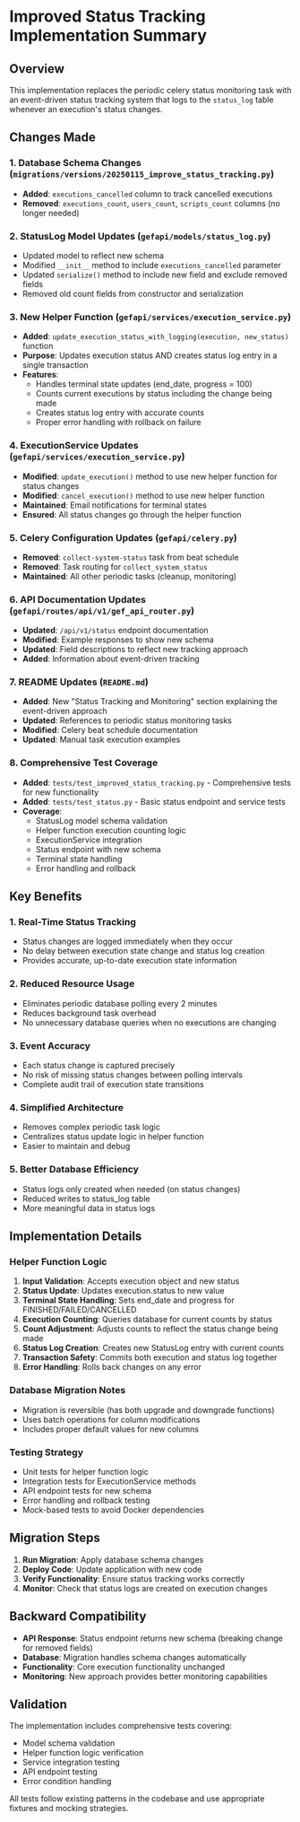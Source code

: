 # Improved Status Tracking Implementation Summary

## Overview

This implementation replaces the periodic celery status monitoring task with an event-driven status tracking system that logs to the `status_log` table whenever an execution's status changes.

## Changes Made

### 1. Database Schema Changes (`migrations/versions/20250115_improve_status_tracking.py`)
- **Added**: `executions_cancelled` column to track cancelled executions
- **Removed**: `executions_count`, `users_count`, `scripts_count` columns (no longer needed)

### 2. StatusLog Model Updates (`gefapi/models/status_log.py`)
- Updated model to reflect new schema
- Modified `__init__` method to include `executions_cancelled` parameter
- Updated `serialize()` method to include new field and exclude removed fields
- Removed old count fields from constructor and serialization

### 3. New Helper Function (`gefapi/services/execution_service.py`)
- **Added**: `update_execution_status_with_logging(execution, new_status)` function
- **Purpose**: Updates execution status AND creates status log entry in a single transaction
- **Features**:
  - Handles terminal state updates (end_date, progress = 100)
  - Counts current executions by status including the change being made
  - Creates status log entry with accurate counts
  - Proper error handling with rollback on failure

### 4. ExecutionService Updates (`gefapi/services/execution_service.py`)
- **Modified**: `update_execution()` method to use new helper function for status changes
- **Modified**: `cancel_execution()` method to use new helper function
- **Maintained**: Email notifications for terminal states
- **Ensured**: All status changes go through the helper function

### 5. Celery Configuration Updates (`gefapi/celery.py`)
- **Removed**: `collect-system-status` task from beat schedule
- **Removed**: Task routing for `collect_system_status`
- **Maintained**: All other periodic tasks (cleanup, monitoring)

### 6. API Documentation Updates (`gefapi/routes/api/v1/gef_api_router.py`)
- **Updated**: `/api/v1/status` endpoint documentation
- **Modified**: Example responses to show new schema
- **Updated**: Field descriptions to reflect new tracking approach
- **Added**: Information about event-driven tracking

### 7. README Updates (`README.md`)
- **Added**: New "Status Tracking and Monitoring" section explaining the event-driven approach
- **Updated**: References to periodic status monitoring tasks
- **Modified**: Celery beat schedule documentation
- **Updated**: Manual task execution examples

### 8. Comprehensive Test Coverage
- **Added**: `tests/test_improved_status_tracking.py` - Comprehensive tests for new functionality
- **Added**: `tests/test_status.py` - Basic status endpoint and service tests
- **Coverage**:
  - StatusLog model schema validation
  - Helper function execution counting logic
  - ExecutionService integration
  - Status endpoint with new schema
  - Terminal state handling
  - Error handling and rollback

## Key Benefits

### 1. Real-Time Status Tracking
- Status changes are logged immediately when they occur
- No delay between execution state change and status log creation
- Provides accurate, up-to-date execution state information

### 2. Reduced Resource Usage
- Eliminates periodic database polling every 2 minutes
- Reduces background task overhead
- No unnecessary database queries when no executions are changing

### 3. Event Accuracy
- Each status change is captured precisely
- No risk of missing status changes between polling intervals
- Complete audit trail of execution state transitions

### 4. Simplified Architecture
- Removes complex periodic task logic
- Centralizes status update logic in helper function
- Easier to maintain and debug

### 5. Better Database Efficiency
- Status logs only created when needed (on status changes)
- Reduced writes to status_log table
- More meaningful data in status logs

## Implementation Details

### Helper Function Logic
1. **Input Validation**: Accepts execution object and new status
2. **Status Update**: Updates execution.status to new value
3. **Terminal State Handling**: Sets end_date and progress for FINISHED/FAILED/CANCELLED
4. **Execution Counting**: Queries database for current counts by status
5. **Count Adjustment**: Adjusts counts to reflect the status change being made
6. **Status Log Creation**: Creates new StatusLog entry with current counts
7. **Transaction Safety**: Commits both execution and status log together
8. **Error Handling**: Rolls back changes on any error

### Database Migration Notes
- Migration is reversible (has both upgrade and downgrade functions)
- Uses batch operations for column modifications
- Includes proper default values for new columns

### Testing Strategy
- Unit tests for helper function logic
- Integration tests for ExecutionService methods
- API endpoint tests for new schema
- Error handling and rollback testing
- Mock-based tests to avoid Docker dependencies

## Migration Steps

1. **Run Migration**: Apply database schema changes
2. **Deploy Code**: Update application with new code
3. **Verify Functionality**: Ensure status tracking works correctly
4. **Monitor**: Check that status logs are created on execution changes

## Backward Compatibility

- **API Response**: Status endpoint returns new schema (breaking change for removed fields)
- **Database**: Migration handles schema changes automatically
- **Functionality**: Core execution functionality unchanged
- **Monitoring**: New approach provides better monitoring capabilities

## Validation

The implementation includes comprehensive tests covering:
- Model schema validation
- Helper function logic verification
- Service integration testing
- API endpoint testing
- Error condition handling

All tests follow existing patterns in the codebase and use appropriate fixtures and mocking strategies.